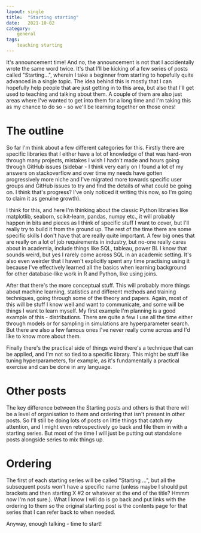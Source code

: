 ```yaml
---
layout: single
title:  "Starting starting"
date:   2021-10-02
category:
    general
tags:
    teaching starting
---
```


It's announcement time! And no, the announcement is not that I accidentally wrote the same word twice. It's that I'll be kicking of a few series of posts called "Starting...", wherein I take a beginner from starting to hopefully quite advanced in a single topic. The idea behind this is mostly that I can hopefully help people that are just getting in to this area, but also that I'll get used to teaching and talking about them. A couple of them are also just areas where I've wanted to get into them for a long time and I'm taking this as my chance to do so - so we'll be learning together on those ones!

 # The outline
So far I'm think about a few different categories for this. Firstly there are specific libraries that I either have a lot of knowledge of that was hard-won through many projects, mistakes I wish I hadn't made and hours going through GitHub issues (sidebar - I think very early on I found a lot of my answers on stackoverflow and over time my needs have gotten progressively more niche and I've migrated more towards specific user groups and GitHub issues to try and find the details of what could be going on. I think that's progress? I've only noticed it writing this now, so I'm going to claim it as genuine growth).

I think for this, and here I'm thinking about the classic Python libraries like matplotlib, seaborn, scikit-learn, pandas, numpy etc., it will probably happen in bits and pieces as I think of specific stuff I want to cover, but I'll really try to build it from the ground up. The rest of the time there are some specific skills I don't have that are really quite important. A few big ones that are really on a lot of job requirements in industry, but no-one really cares about in academia, include things like SQL, tableau, power BI. I know that sounds weird, but yes I rarely come across SQL in an academic setting. It's also even weirder that I haven't explicitly spent any time practising using it because I've effectively learned all the basics when learning background for other database-like work in R and Python, like using joins.

After that there's the more conceptual stuff. This will probably more things about machine learning, statistics and different methods and training techniques, going through some of the theory and papers. Again, most of this will be stuff I know well and want to communicate, and some will be things I want to learn myself. My first example I'm planning is a good example of this - distributions. There are quite a few I use all the time either through models or for sampling in simulations are hyperparameter search. But there are also a few famous ones I've never really come across and I'd like to know more about them.

Finally there's the practical side of things weird there's a technique that can be applied, and I'm not so tied to a specific library. This might be stuff like tuning hyperparameters, for example, as it's fundamentally a practical exercise and can be done in any language. 

# Other posts
The key difference between the Starting posts and others is that there will be a level of organisation to them and ordering that isn't present in other posts. So I'll still be doing lots of posts on little things that catch my attention, and I might even retrospectively go back and file them in with a starting series. But most of the time I will just be putting out standalone posts alongside series to mix things up.

# Ordering
The first of each starting series will be called "Starting ...", but all the subsequent posts won't have a specific name (unless maybe I should put brackets and then starting X #2 or whatever at the end of the title? Hmmm now I'm not sure.). What I know I will do is go back and put links with the ordering to them so the original starting post is the contents page for that series that I can refer back to when needed.

Anyway, enough talking - time to start!      